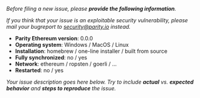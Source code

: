 _Before filing a new issue, please **provide the following information**._

_If you think that your issue is an exploitable security vulnerability, please mail your bugreport to security@parity.io instead._

- **Parity Ethereum version**: 0.0.0
- **Operating system**: Windows / MacOS / Linux
- **Installation**: homebrew / one-line installer / built from source
- **Fully synchronized**: no / yes
- **Network**: ethereum / ropsten / goerli / ...
- **Restarted**: no / yes

_Your issue description goes here below. Try to include **actual** vs. **expected behavior** and **steps to reproduce** the issue._

